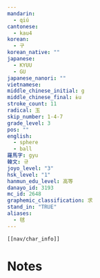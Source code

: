 ```yaml
---
mandarin:
  - qiú
cantonese:
  - kau4
korean:
  - 구
korean_native: ""
japanese:
  - KYUU
  - GU
japanese_nanori: ""
vietnamese:
middle_chinese_initial: g
middle_chinese_final: ɨu
stroke_count: 11
radical: 玉
skip_number: 1-4-7
grade_level: 3
pos: ""
english:
  - sphere
  - ball
羅馬字: gyu
韓文: 규
joyo_level: "3"
hsk_level: "1"
hanmun_edu_level: 高等
danayo_id: 3193
mc_id: 2648
graphemic_classification: 求
stand_in: "TRUE"
aliases:
  - 毬
---
```

```meta-bind-embed
[[nav/char_info]]
```

# Notes
